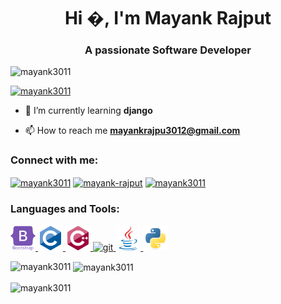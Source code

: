 <h1 align="center">Hi �<i href="https://raw.githubusercontent.com/MartinHeinz/MartinHeinz/master/wave.gif"></i>, I'm Mayank Rajput</h1>
<h3 align="center">A passionate Software Developer</h3>

<p align="left"> <img src="https://komarev.com/ghpvc/?username=mayank3011&label=Profile%20views&color=0e75b6&style=flat" alt="mayank3011" /> </p>

<p align="left"> <a href="https://github.com/ryo-ma/github-profile-trophy"><img src="https://github-profile-trophy.vercel.app/?username=mayank3011" alt="mayank3011" /></a> </p>

- 🌱 I’m currently learning **django**

- 📫 How to reach me **mayankrajpu3012@gmail.com**

<h3 align="left">Connect with me:</h3>
<p align="left">
<a href="https://dev.to/mayank3011" target="blank"><img align="center" src="https://raw.githubusercontent.com/rahuldkjain/github-profile-readme-generator/master/src/images/icons/Social/devto.svg" alt="mayank3011" height="30" width="40" /></a>
<a href="https://linkedin.com/in/mayank-rajput" target="blank"><img align="center" src="https://raw.githubusercontent.com/rahuldkjain/github-profile-readme-generator/master/src/images/icons/Social/linked-in-alt.svg" alt="mayank-rajput" height="30" width="40" /></a>
<a href="https://codesandbox.com/mayank3011" target="blank"><img align="center" src="https://raw.githubusercontent.com/rahuldkjain/github-profile-readme-generator/master/src/images/icons/Social/codesandbox.svg" alt="mayank3011" height="30" width="40" /></a>
</p>

<h3 align="left">Languages and Tools:</h3>
<p align="left"> <a href="https://getbootstrap.com" target="_blank" rel="noreferrer"> <img src="https://raw.githubusercontent.com/devicons/devicon/master/icons/bootstrap/bootstrap-plain-wordmark.svg" alt="bootstrap" width="40" height="40"/> </a> <a href="https://www.cprogramming.com/" target="_blank" rel="noreferrer"> <img src="https://raw.githubusercontent.com/devicons/devicon/master/icons/c/c-original.svg" alt="c" width="40" height="40"/> </a> <a href="https://www.w3schools.com/cpp/" target="_blank" rel="noreferrer"> <img src="https://raw.githubusercontent.com/devicons/devicon/master/icons/cplusplus/cplusplus-original.svg" alt="cplusplus" width="40" height="40"/> </a> <a href="https://git-scm.com/" target="_blank" rel="noreferrer"> <img src="https://www.vectorlogo.zone/logos/git-scm/git-scm-icon.svg" alt="git" width="40" height="40"/> </a> <a href="https://www.java.com" target="_blank" rel="noreferrer"> <img src="https://raw.githubusercontent.com/devicons/devicon/master/icons/java/java-original.svg" alt="java" width="40" height="40"/> </a> <a href="https://www.python.org" target="_blank" rel="noreferrer"> <img src="https://raw.githubusercontent.com/devicons/devicon/master/icons/python/python-original.svg" alt="python" width="40" height="40"/> </a> </p>

<p><img align="left" src="https://github-readme-stats.vercel.app/api/top-langs?username=mayank3011&show_icons=true&locale=en&layout=compact" alt="mayank3011" /></p>

<p>&nbsp;<img align="center" src="https://github-readme-stats.vercel.app/api?username=mayank3011&show_icons=true&locale=en" alt="mayank3011" /></p>

<p><img align="center" src="https://github-readme-streak-stats.herokuapp.com/?user=mayank3011&" alt="mayank3011" /></p>
